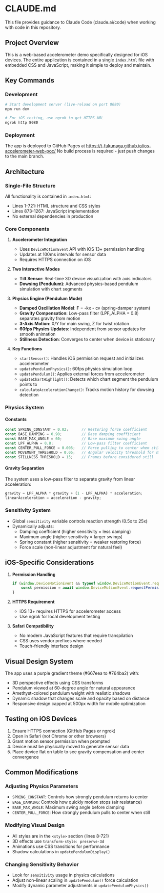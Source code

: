 # CLAUDE.md

This file provides guidance to Claude Code (claude.ai/code) when working with code in this repository.

## Project Overview

This is a web-based accelerometer demo specifically designed for iOS devices. The entire application is contained in a single `index.html` file with embedded CSS and JavaScript, making it simple to deploy and maintain.

## Key Commands

### Development
```bash
# Start development server (live-reload on port 8080)
npm run dev

# For iOS testing, use ngrok to get HTTPS URL
ngrok http 8080
```

### Deployment
The app is deployed to GitHub Pages at https://t-fukunaga.github.io/ios-accelerometer-web-poc/
No build process is required - just push changes to the main branch.

## Architecture

### Single-File Structure
All functionality is contained in `index.html`:
- Lines 1-721: HTML structure and CSS styles
- Lines 873-1267: JavaScript implementation
- No external dependencies in production

### Core Components

1. **Accelerometer Integration**
   - Uses `DeviceMotionEvent` API with iOS 13+ permission handling
   - Updates at 100ms intervals for sensor data
   - Requires HTTPS connection on iOS

2. **Two Interactive Modes**
   - **Tilt Sensor**: Real-time 3D device visualization with axis indicators
   - **Dowsing (Pendulum)**: Advanced physics-based pendulum simulation with chart segments

3. **Physics Engine (Pendulum Mode)**
   - **Damped Oscillation Model**: F = -kx - cv (spring-damper system)
   - **Gravity Compensation**: Low-pass filter (LPF_ALPHA = 0.8) separates gravity from motion
   - **3-Axis Motion**: X/Y for main swing, Z for twist rotation
   - **60fps Physics Updates**: Independent from sensor updates for smooth animation
   - **Stillness Detection**: Converges to center when device is stationary

4. **Key Functions**
   - `startSensor()`: Handles iOS permission request and initializes accelerometer
   - `updatePendulumPhysics()`: 60fps physics simulation loop
   - `updatePendulum()`: Applies external forces from accelerometer
   - `updateChartHighlight()`: Detects which chart segment the pendulum points to
   - `calculateAccelerationChange()`: Tracks motion history for dowsing detection

### Physics System

#### Constants
```javascript
const SPRING_CONSTANT = 0.02;      // Restoring force coefficient
const BASE_DAMPING = 0.98;         // Base damping coefficient
const BASE_MAX_ANGLE = 60;         // Base maximum swing angle
const LPF_ALPHA = 0.8;             // Low-pass filter coefficient
const CENTER_PULL_FORCE = 0.005;   // Force pulling to center when still
const MOVEMENT_THRESHOLD = 0.05;   // Angular velocity threshold for stillness
const STILLNESS_THRESHOLD = 15;    // Frames before considered still
```

#### Gravity Separation
The system uses a low-pass filter to separate gravity from linear acceleration:
```javascript
gravity = LPF_ALPHA * gravity + (1 - LPF_ALPHA) * acceleration;
linearAcceleration = acceleration - gravity;
```

### Sensitivity System
- Global `sensitivity` variable controls reaction strength (0.5x to 25x)
- Dynamically adjusts:
  - Damping coefficient (higher sensitivity = less damping)
  - Maximum angle (higher sensitivity = larger swings)
  - Spring constant (higher sensitivity = weaker restoring force)
  - Force scale (non-linear adjustment for natural feel)

## iOS-Specific Considerations

1. **Permission Handling**
   ```javascript
   if (window.DeviceMotionEvent && typeof window.DeviceMotionEvent.requestPermission === 'function') {
       const permission = await window.DeviceMotionEvent.requestPermission();
   }
   ```

2. **HTTPS Requirement**
   - iOS 13+ requires HTTPS for accelerometer access
   - Use ngrok for local development testing

3. **Safari Compatibility**
   - No modern JavaScript features that require transpilation
   - CSS uses vendor prefixes where needed
   - Touch-friendly interface design

## Visual Design System

The app uses a purple gradient theme (#667eea to #764ba2) with:
- 3D perspective effects using CSS transforms
- Pendulum viewed at 60-degree angle for natural appearance
- Amethyst-colored pendulum weight with realistic shadows
- Dynamic shadow that changes scale and opacity based on distance
- Responsive design capped at 500px width for mobile optimization

## Testing on iOS Devices

1. Ensure HTTPS connection (GitHub Pages or ngrok)
2. Open in Safari (not Chrome or other browsers)
3. Grant motion sensor permission when prompted
4. Device must be physically moved to generate sensor data
5. Place device flat on table to see gravity compensation and center convergence

## Common Modifications

### Adjusting Physics Parameters
- `SPRING_CONSTANT`: Controls how strongly pendulum returns to center
- `BASE_DAMPING`: Controls how quickly motion stops (air resistance)
- `BASE_MAX_ANGLE`: Maximum swing angle before clamping
- `CENTER_PULL_FORCE`: How strongly pendulum pulls to center when still

### Modifying Visual Design
- All styles are in the `<style>` section (lines 8-721)
- 3D effects use `transform-style: preserve-3d`
- Animations use CSS transitions for performance
- Shadow calculations in `updatePendulumDisplay()`

### Changing Sensitivity Behavior
- Look for `sensitivity` usage in physics calculations
- Adjust non-linear scaling in `updatePendulum()` force calculation
- Modify dynamic parameter adjustments in `updatePendulumPhysics()`
